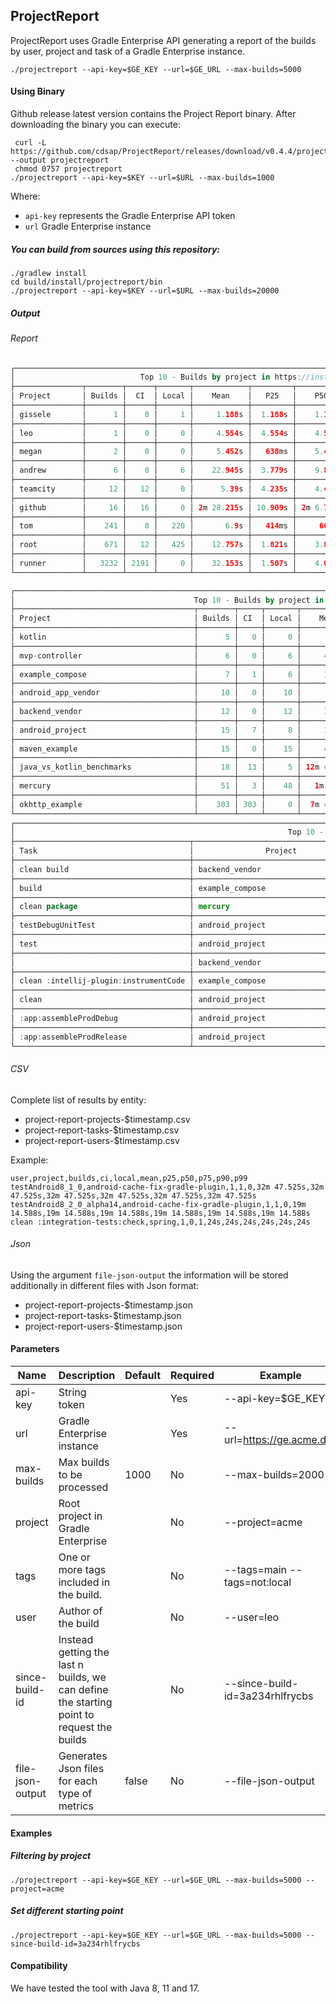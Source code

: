 ## ProjectReport
ProjectReport uses Gradle Enterprise API generating a report of the builds by user, project and task of a Gradle Enterprise
instance.

```
./projectreport --api-key=$GE_KEY --url=$GE_URL --max-builds=5000
```

#### Using Binary

Github release latest version contains the Project Report binary. After downloading the binary you can execute:
```
 curl -L https://github.com/cdsap/ProjectReport/releases/download/v0.4.4/projectreport --output projectreport
 chmod 0757 projectreport
./projectreport --api-key=$KEY --url=$URL --max-builds=1000
```
Where:
* `api-key` represents the Gradle Enterprise API token
* `url` Gradle Enterprise instance

##### You can build from sources using this repository:
```
./gradlew install
cd build/install/projectreport/bin
./projectreport --api-key=$KEY --url=$URL --max-builds=20000
```

##### Output
###### Report
```kotlin
┌──────────────────────────────────────────────────────────────────────────────────────────────────────────────────┐
│                            Top 10 - Builds by project in https://instance-ge.com                                 │
├───────────────┬────────┬──────┬───────┬────────────┬─────────┬───────────┬───────────┬─────────────┬─────────────┤
│ Project       │ Builds │  CI  │ Local │    Mean    │   P25   │    P50    │    P75    │     P90     │     P99     │
├───────────────┼────────┼──────┼───────┼────────────┼─────────┼───────────┼───────────┼─────────────┼─────────────┤
│ gissele       │      1 │    0 │     1 │     1.188s │  1.188s │    1.188s │    1.188s │      1.188s │      1.188s │
├───────────────┼────────┼──────┼───────┼────────────┼─────────┼───────────┼───────────┼─────────────┼─────────────┤
│ leo           │      1 │    0 │     0 │     4.554s │  4.554s │    4.554s │    4.554s │      4.554s │      4.554s │
├───────────────┼────────┼──────┼───────┼────────────┼─────────┼───────────┼───────────┼─────────────┼─────────────┤
│ megan         │      2 │    0 │     0 │     5.452s │   638ms │    5.452s │   10.267s │     10.267s │     10.267s │
├───────────────┼────────┼──────┼───────┼────────────┼─────────┼───────────┼───────────┼─────────────┼─────────────┤
│ andrew        │      6 │    0 │     6 │    22.945s │  3.779s │    9.825s │   41.228s │  1m 26.662s │  1m 26.662s │
├───────────────┼────────┼──────┼───────┼────────────┼─────────┼───────────┼───────────┼─────────────┼─────────────┤
│ teamcity      │     12 │   12 │     0 │      5.39s │  4.235s │    4.439s │    6.806s │      8.523s │      8.869s │
├───────────────┼────────┼──────┼───────┼────────────┼─────────┼───────────┼───────────┼─────────────┼─────────────┤
│ github        │     16 │   16 │     0 │ 2m 28.215s │ 10.909s │ 2m 6.793s │ 5m 8.024s │  5m 21.341s │  5m 27.079s │
├───────────────┼────────┼──────┼───────┼────────────┼─────────┼───────────┼───────────┼─────────────┼─────────────┤
│ tom           │    241 │    0 │   220 │       6.9s │   414ms │     669ms │    7.032s │     11.795s │    1m 0.07s │
├───────────────┼────────┼──────┼───────┼────────────┼─────────┼───────────┼───────────┼─────────────┼─────────────┤
│ root          │    671 │   12 │   425 │    12.757s │  1.821s │    3.899s │    9.497s │     32.029s │  2m 45.437s │
├───────────────┼────────┼──────┼───────┼────────────┼─────────┼───────────┼───────────┼─────────────┼─────────────┤
│ runner        │   3232 │ 2191 │     0 │    32.153s │  1.507s │    4.098s │    8.431s │     41.595s │ 20m 33.015s │
└───────────────┴────────┴──────┴───────┴────────────┴─────────┴───────────┴───────────┴─────────────┴─────────────┘

┌──────────────────────────────────────────────────────────────────────────────────────────────────────────────────────────────────────────────────┐
│                                        Top 10 - Builds by project in https://instance-ge.com                                                     │
├────────────────────────────────────────┬────────┬─────┬───────┬─────────────┬────────────┬─────────────┬─────────────┬─────────────┬─────────────┤
│ Project                                │ Builds │ CI  │ Local │    Mean     │    P25     │     P50     │     P75     │     P90     │     P99     │
├────────────────────────────────────────┼────────┼─────┼───────┼─────────────┼────────────┼─────────────┼─────────────┼─────────────┼─────────────┤
│ kotlin                                 │      5 │   0 │     0 │       491ms │      322ms │       365ms │       724ms │       914ms │       914ms │
├────────────────────────────────────────┼────────┼─────┼───────┼─────────────┼────────────┼─────────────┼─────────────┼─────────────┼─────────────┤
│ mvp-controller                         │      6 │   0 │     6 │     42.721s │     1.958s │     13.498s │  1m 18.571s │   3m 1.549s │   3m 1.549s │
├────────────────────────────────────────┼────────┼─────┼───────┼─────────────┼────────────┼─────────────┼─────────────┼─────────────┼─────────────┤
│ example_compose                        │      7 │   1 │     6 │     15.327s │      568ms │      7.966s │     25.839s │     53.603s │     53.603s │
├────────────────────────────────────────┼────────┼─────┼───────┼─────────────┼────────────┼─────────────┼─────────────┼─────────────┼─────────────┤
│ android_app_vendor                     │     10 │   0 │    10 │      5.376s │     1.041s │      2.491s │       7.41s │     22.312s │     23.298s │
├────────────────────────────────────────┼────────┼─────┼───────┼─────────────┼────────────┼─────────────┼─────────────┼─────────────┼─────────────┤
│ backend_vendor                         │     12 │   0 │    12 │     15.276s │     2.345s │      6.345s │     33.517s │     45.123s │     47.296s │
├────────────────────────────────────────┼────────┼─────┼───────┼─────────────┼────────────┼─────────────┼─────────────┼─────────────┼─────────────┤
│ android_project                        │     15 │   7 │     8 │     11.272s │     1.023s │      4.598s │     18.555s │     36.578s │     38.153s │
├────────────────────────────────────────┼────────┼─────┼───────┼─────────────┼────────────┼─────────────┼─────────────┼─────────────┼─────────────┤
│ maven_example                          │     15 │   0 │    15 │     42.653s │    19.672s │     57.999s │  1m 10.269s │  1m 15.752s │  1m 18.203s │
├────────────────────────────────────────┼────────┼─────┼───────┼─────────────┼────────────┼─────────────┼─────────────┼─────────────┼─────────────┤
│ java_vs_kotlin_benchmarks              │     18 │  13 │     5 │ 12m 45.891s │    28.877s │ 10m 47.016s │ 23m 49.873s │  32m 4.701s │ 32m 47.525s │
├────────────────────────────────────────┼────────┼─────┼───────┼─────────────┼────────────┼─────────────┼─────────────┼─────────────┼─────────────┤
│ mercury                                │     51 │   3 │    48 │   1m 2.451s │     6.667s │     22.253s │  1m 47.507s │   2m 4.964s │  8m 28.657s │
├────────────────────────────────────────┼────────┼─────┼───────┼─────────────┼────────────┼─────────────┼─────────────┼─────────────┼─────────────┤
│ okhttp_example                         │    303 │ 303 │     0 │  7m 45.605s │ 2m 32.937s │  9m 18.045s │  10m 53.54s │ 12m 22.885s │  17m 8.165s │
└────────────────────────────────────────┴────────┴─────┴───────┴─────────────┴────────────┴─────────────┴─────────────┴─────────────┴─────────────┘
┌─────────────────────────────────────────────────────────────────────────────────────────────────────────────────────────────────────────────────────────────────────────────────────────┐
│                                                             Top 10 - Builds by task in https://instance-ge.com                                                                          │
├───────────────────────────────────────┬───────────────────────────────────────┬────────┬─────┬───────┬─────────────┬─────────────┬────────────┬─────────────┬─────────────┬─────────────┤
│ Task                                  │                Project                │ Builds │ CI  │ Local │    Mean     │     P25     │    P50     │     P75     │     P90     │     P99     │
├───────────────────────────────────────┼───────────────────────────────────────┼────────┼─────┼───────┼─────────────┼─────────────┼────────────┼─────────────┼─────────────┼─────────────┤
│ clean build                           │ backend_vendor                        │      7 │   0 │     7 │     49.605s │      8.339s │    35.244s │     47.296s │   3m 1.549s │   3m 1.549s │
├───────────────────────────────────────┼───────────────────────────────────────┼────────┼─────┼───────┼─────────────┼─────────────┼────────────┼─────────────┼─────────────┼─────────────┤
│ build                                 │ example_compose                       │     10 │   5 │     1 │   2m 3.934s │       486ms │     2.974s │      9.908s │  18m 0.628s │ 19m 57.827s │
├───────────────────────────────────────┼───────────────────────────────────────┼────────┼─────┼───────┼─────────────┼─────────────┼────────────┼─────────────┼─────────────┼─────────────┤
│ clean package                         │ mercury                               │     12 │   0 │    12 │     52.011s │     24.464s │    59.518s │  1m 11.685s │  1m 16.977s │  1m 18.203s │
├───────────────────────────────────────┼───────────────────────────────────────┼────────┼─────┼───────┼─────────────┼─────────────┼────────────┼─────────────┼─────────────┼─────────────┤
│ testDebugUnitTest                     │ android_project                       │     20 │  20 │     0 │  5m 36.565s │  4m 45.064s │ 5m 12.645s │  6m 15.684s │   8m 4.511s │  8m 31.169s │
├───────────────────────────────────────┼───────────────────────────────────────┼────────┼─────┼───────┼─────────────┼─────────────┼────────────┼─────────────┼─────────────┼─────────────┤
│ test                                  │ android_project                       │     22 │  21 │     1 │ 13m 18.469s │ 12m 22.036s │ 14m 0.918s │ 15m 18.322s │ 17m 50.667s │ 19m 15.568s │
├───────────────────────────────────────┼───────────────────────────────────────┼────────┼─────┼───────┼─────────────┼─────────────┼────────────┼─────────────┼─────────────┼─────────────┤
│                                       │ backend_vendor                        │     28 │   0 │    28 │      29.33s │      2.577s │    13.474s │     33.195s │   2m 6.499s │  2m 57.543s │
├───────────────────────────────────────┼───────────────────────────────────────┼────────┼─────┼───────┼─────────────┼─────────────┼────────────┼─────────────┼─────────────┼─────────────┤
│ clean :intellij-plugin:instrumentCode │ example_compose                       │     41 │   3 │    38 │   1m 4.736s │      6.829s │    23.738s │  1m 46.298s │   2m 1.642s │  8m 28.657s │
├───────────────────────────────────────┼───────────────────────────────────────┼────────┼─────┼───────┼─────────────┼─────────────┼────────────┼─────────────┼─────────────┼─────────────┤
│ clean                                 │ android_project                       │     41 │  41 │     0 │      2.437s │      1.964s │     2.361s │      2.695s │      3.228s │      4.705s │
├───────────────────────────────────────┼───────────────────────────────────────┼────────┼─────┼───────┼─────────────┼─────────────┼────────────┼─────────────┼─────────────┼─────────────┤
│ :app:assembleProdDebug                │ android_project                       │     64 │  64 │     0 │  9m 21.541s │  8m 24.199s │ 9m 15.106s │  9m 49.276s │ 10m 54.675s │ 11m 51.258s │
├───────────────────────────────────────┼───────────────────────────────────────┼────────┼─────┼───────┼─────────────┼─────────────┼────────────┼─────────────┼─────────────┼─────────────┤
│ :app:assembleProdRelease              │ android_project                       │    158 │ 158 │     0 │  8m 32.512s │  2m 59.784s │  10m 5.49s │ 11m 28.141s │ 12m 16.328s │ 14m 23.128s │
└───────────────────────────────────────┴───────────────────────────────────────┴────────┴─────┴───────┴─────────────┴─────────────┴────────────┴─────────────┴─────────────┴─────────────┘

```
###### CSV
Complete list of results by entity:
* project-report-projects-$timestamp.csv
* project-report-tasks-$timestamp.csv
* project-report-users-$timestamp.csv

Example:
```
user,project,builds,ci,local,mean,p25,p50,p75,p90,p99
testAndroid8_1_0,android-cache-fix-gradle-plugin,1,1,0,32m 47.525s,32m 47.525s,32m 47.525s,32m 47.525s,32m 47.525s,32m 47.525s
testAndroid8_2_0_alpha14,android-cache-fix-gradle-plugin,1,1,0,19m 14.588s,19m 14.588s,19m 14.588s,19m 14.588s,19m 14.588s,19m 14.588s
clean :integration-tests:check,spring,1,0,1,24s,24s,24s,24s,24s,24s
```

###### Json
Using the argument `file-json-output` the information will be stored additionally in different files with Json format:
* project-report-projects-$timestamp.json
* project-report-tasks-$timestamp.json
* project-report-users-$timestamp.json

#### Parameters

| Name             | Description                                                                               | Default | Required | Example                         |
|------------------|-------------------------------------------------------------------------------------------|---------|----------|---------------------------------|
| api-key          | String token                                                                              |         | Yes      | --api-key=$GE_KEY               |
| url              | Gradle Enterprise instance                                                                |         | Yes      | --url=https://ge.acme.dev       |
| max-builds       | Max builds to be processed                                                                | 1000    | No       | --max-builds=2000               |
| project          | Root project in Gradle Enterprise                                                         |         | No       | --project=acme                  |
| tags             | One or more tags included in the build.                                                   |         | No       | --tags=main --tags=not:local    |
| user             | Author of the build                                                                       |         | No       | --user=leo                      |
| since-build-id   | Instead getting the last n builds, we can define the starting point to request the builds |         | No       | --since-build-id=3a234rhlfrycbs |
| file-json-output | Generates Json files for each type of metrics                                             | false   | No       | --file-json-output              |


#### Examples
##### Filtering by project
```
./projectreport --api-key=$GE_KEY --url=$GE_URL --max-builds=5000 --project=acme
```
##### Set different starting point
```
./projectreport --api-key=$GE_KEY --url=$GE_URL --max-builds=5000 --since-build-id=3a234rhlfrycbs
```

#### Compatibility
We have tested the tool with Java 8, 11 and 17.
